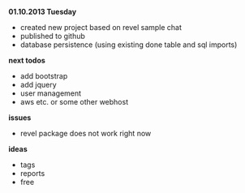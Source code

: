 __01.10.2013 Tuesday__

- created new project based on revel sample chat
- published to github
- database persistence (using existing done table and sql imports)

__next todos__

- add bootstrap
- add jquery
- user management
- aws etc. or some other webhost

__issues__

- revel package does not work right now

__ideas__

- tags
- reports
- free